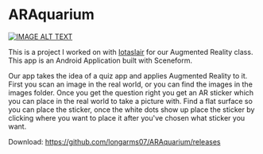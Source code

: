# ARAquarium

[![IMAGE ALT TEXT](http://img.youtube.com/vi/3PR-oGrSB6s/0.jpg)](http://www.youtube.com/watch?v=3PR-oGrSB6s "Augmented Reality Nerd Board")

This is a project I worked on with [Iotaslair](https://github.com/Iotaslair) for our Augmented Reality class. This app is an Android Application built with Sceneform.

Our app takes the idea of a quiz app and applies Augmented Reality to it. First you scan an image in the real world, or you can find the images in the images folder. Once you get the question right you get an AR sticker which you can place in the real world to take a picture with. Find a flat surface so you can place the sticker, once the white dots show up place the sticker by clicking where you want to place it after you've chosen what sticker you want.


Download: https://github.com/longarms07/ARAquarium/releases
